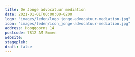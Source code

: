 ```yaml
---
title: De Jonge advocatuur mediation
date: 2021-01-01T00:00:00+0200
logo: "images/leden/logo_jonge-advocatuur-mediation.jpg"
icon: "images/leden/icon_jonge-advocatuur-mediation.jpg"
address: Hooggoorns 14
postcode: 7812 AM Emmen
website: 
stageplek: 
draft: false
---
```


